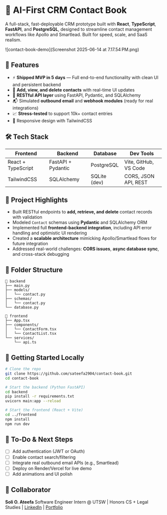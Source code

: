 # 📇 AI-First CRM Contact Book

A full-stack, fast-deployable CRM prototype built with **React**, **TypeScript**, **FastAPI**, and **PostgreSQL**, designed to streamline contact management workflows like Apollo and Smartlead. Built for speed, scale, and SaaS realism.

![contact-book-demo](Screenshot 2025-06-14 at 7.17.54 PM.png) <!-- Replace with real GIF or screenshot -->

## 🚀 Features

* ⚡️ **Shipped MVP in 5 days** — Full end-to-end functionality with clean UI and persistent backend
* 🔁 **Add, view, and delete contacts** with real-time UI updates
* 🔌 **RESTful API layer** using FastAPI, Pydantic, and SQLAlchemy
* 📬 Simulated **outbound email** and **webhook modules** (ready for real integrations)
* 📈 **Stress-tested** to support 10k+ contact entries
* 🎨 Responsive design with TailwindCSS

## 🛠️ Tech Stack

| Frontend           | Backend            | Database     | Dev Tools             |
| ------------------ | ------------------ | ------------ | --------------------- |
| React + TypeScript | FastAPI + Pydantic | PostgreSQL   | Vite, GitHub, VS Code |
| TailwindCSS        | SQLAlchemy         | SQLite (dev) | CORS, JSON API, REST  |

## 🧠 Project Highlights

* Built RESTful endpoints to **add, retrieve, and delete** contact records with validation
* Modeled `Contact` schemas using **Pydantic** and SQLAlchemy ORM
* Implemented full **frontend-backend integration**, including API error handling and optimistic UI rendering
* Created a **scalable architecture** mimicking Apollo/Smartlead flows for future integration
* Addressed real-world challenges: **CORS issues**, **async database sync**, and cross-stack debugging

## 📂 Folder Structure

```
📁 backend
├── main.py
├── models/
│   └── contact.py
├── schemas/
│   └── contact.py
└── database.py

📁 frontend
├── App.tsx
├── components/
│   └── ContactForm.tsx
│   └── ContactList.tsx
└── services/
    └── api.ts
```

## 🧪 Getting Started Locally

```bash
# Clone the repo
git clone https://github.com/sateefa2904/contact-book.git
cd contact-book

# Start the backend (Python FastAPI)
cd backend
pip install -r requirements.txt
uvicorn main:app --reload

# Start the frontend (React + Vite)
cd ../frontend
npm install
npm run dev
```

## 📌 To-Do & Next Steps

* [ ] Add authentication (JWT or OAuth)
* [ ] Enable contact search/filtering
* [ ] Integrate real outbound email APIs (e.g., Smartlead)
* [ ] Deploy on Render/Vercel for live demo
* [ ] Add animations and UI polish

## 🤝 Collaborator

**Soli O. Ateefa**
Software Engineer Intern @ UTSW | Honors CS + Legal Studies | [LinkedIn](https://www.linkedin.com/in/solia) | [Portfolio](https://sateefa2904.github.io/soli-portfolio/)
